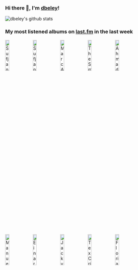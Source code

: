 ### Hi there 👋, I'm [dbeley](https://dbeley.ovh/en)!

![dbeley's github stats](https://github-readme-stats.vercel.app/api?username=dbeley)

### My most listened albums on [last.fm](https://www.last.fm/user/d_beley) in the last week

[<img src='https://lastfm.freetls.fastly.net/i/u/300x300/c04861341a86e2054772ba6783cb4ffc.png' width='16%' height='16%' alt='Sufjan Stevens - Javelin'>](https://www.last.fm/music/sufjan%2bstevens/javelin)&nbsp;
[<img src='https://lastfm.freetls.fastly.net/i/u/300x300/716da56856c4c788fc3c47eb196f2e12.jpg' width='16%' height='16%' alt='Sufjan Stevens & Angelo De Augustine - A Beginner’s Mind'>](https://www.last.fm/music/sufjan%2bstevens%2b%2526%2bangelo%2bde%2baugustine/a%2bbeginner%25e2%2580%2599s%2bmind)&nbsp;
[<img src='https://lastfm.freetls.fastly.net/i/u/300x300/6e9234dc12fd3bf3a6468a6302e24e47.jpg' width='16%' height='16%' alt='Marc Almond - The Stars We Are'>](https://www.last.fm/music/marc%2balmond/the%2bstars%2bwe%2bare)&nbsp;
[<img src='https://lastfm.freetls.fastly.net/i/u/300x300/68280042a09a02810dcd0a927efd65d8.jpg' width='16%' height='16%' alt='The Smile - A Light for Attracting Attention'>](https://www.last.fm/music/the%2bsmile/a%2blight%2bfor%2battracting%2battention)&nbsp;
[<img src='https://lastfm.freetls.fastly.net/i/u/300x300/3a0bd96a0fcc28890dc81035bc6d1d1b.jpg' width='16%' height='16%' alt='Ahmad Jamal - Poinciana'>](https://www.last.fm/music/ahmad%2bjamal/poinciana)&nbsp;
<br>
[<img src='https://lastfm.freetls.fastly.net/i/u/300x300/e90c45fc3ffc49f354f6ac1c14ec13c3.jpg' width='16%' height='16%' alt='Manuel Rocheman - Cactus Dance'>](https://www.last.fm/music/manuel%2brocheman/cactus%2bdance)&nbsp;
[<img src='https://lastfm.freetls.fastly.net/i/u/300x300/cd49eff298a419cada0736f5a07bc402.jpg' width='16%' height='16%' alt='Einar Solberg - 16'>](https://www.last.fm/music/einar%2bsolberg/16)&nbsp;
[<img src='https://lastfm.freetls.fastly.net/i/u/300x300/ddd03f4958b84189b97284d47f872c5c.jpg' width='16%' height='16%' alt='Jacky Terrasson - Gouache'>](https://www.last.fm/music/jacky%2bterrasson/gouache)&nbsp;
[<img src='https://lastfm.freetls.fastly.net/i/u/300x300/6695c5a8b99e176a8546a5d6f7ba491c.jpg' width='16%' height='16%' alt='Tex Crick - Sweet Dreamin'>](https://www.last.fm/music/tex%2bcrick/sweet%2bdreamin%2527)&nbsp;
[<img src='https://lastfm.freetls.fastly.net/i/u/300x300/5d96710759384342c3e56fb815583e25.jpg' width='16%' height='16%' alt='Florian Pellissier Quintet - Biches bleues'>](https://www.last.fm/music/florian%2bpellissier%2bquintet/biches%2bbleues)&nbsp;
<br>
